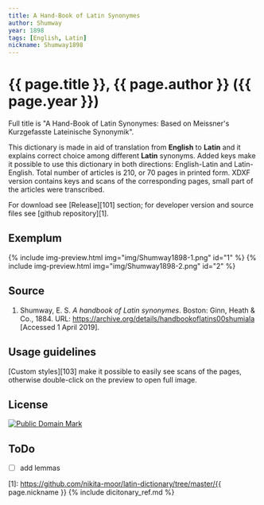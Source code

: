 ```yaml
---
title: A Hand-Book of Latin Synonymes
author: Shumway
year: 1898
tags: [English, Latin]
nickname: Shumway1898
---
```

# {{ page.title }}, {{ page.author }} ({{ page.year }})

Full title is "A Hand-Book of Latin Synonymes: Based on Meissner's Kurzgefasste Lateinische Synonymik".

This dictionary is made in aid of translation from **English** to **Latin** and it explains correct choice among different **Latin** synonyms. Added keys make it possible to use this dictionary in both directions: English-Latin and Latin-English. Total number of articles is 210, or 70 pages in printed form. XDXF version contains keys and scans of the corresponding pages, small part of the articles were transcribed.

For download see [Release][101] section; for developer version and source files see [github repository][1].


## Exemplum

{% include img-preview.html img="img/Shumway1898-1.png" id="1" %}
{% include img-preview.html img="img/Shumway1898-2.png" id="2" %}


## Source

1. Shumway, E. S. _A handbook of Latin synonymes_. Boston: Ginn, Heath & Co., 1884. URL: <https://archive.org/details/handbookoflatins00shumiala> \[Accessed 1 April 2019\].


## Usage guidelines

[Custom styles][103] make it possible to easily see scans of the pages, otherwise double-click on the preview to open full image.


## License

<a rel="license" href="http://creativecommons.org/publicdomain/mark/1.0/">
<img src="https://licensebuttons.net/p/mark/1.0/88x31.png"
     style="border-style: none;" alt="Public Domain Mark" />
</a>


## ToDo

* [ ] add lemmas


[1]: https://github.com/nikita-moor/latin-dictionary/tree/master/{{ page.nickname }}
{% include dicitonary_ref.md %}

